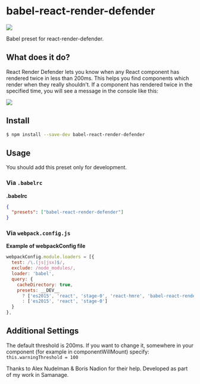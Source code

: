 # babel-react-render-defender

<img src="http://i.imgur.com/XSjJMKR.png" />

Babel preset for react-render-defender.

## What does it do?

React Render Defender lets you know when any React component has rendered twice in less than 200ms. This helps you find components which render when they really shouldn't. If a component has rendered twice in the specified time, you will see a message in the console like this:

 <img src ="http://i.imgur.com/ozLuEqQ.png" />

## Install

```sh
$ npm install --save-dev babel-react-render-defender
```

## Usage

You should add this preset only for development.

### Via `.babelrc`

**.babelrc**

```json
{
  "presets": ["babel-react-render-defender"]
}
```

### Via `webpack.config.js`

**Example of webpackConfig file**

```js
webpackConfig.module.loaders = [{
  test: /\.(js|jsx)$/,
  exclude: /node_modules/,
  loader: 'babel',
  query: {
    cacheDirectory: true,
    presets: __DEV__
      ? ['es2015', 'react', 'stage-0', 'react-hmre', 'babel-react-render-defender']
      : ['es2015', 'react', 'stage-0']
  }
},
```

## Additional Settings

The default threshold is 200ms. If you want to change it, somewhere in your component (for example in componentWillMount) specify: ```this.warningThreshold = 100```



Thanks to Alex Nudelman & Boris Nadion for their help.
Developed as part of my work in Samanage.
